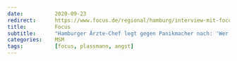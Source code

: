 ```yaml
---
date:          2020-09-23
redirect:      https://www.focus.de/regional/hamburg/interview-mit-focus-online-hamburger-aerzte-chef-legt-gegen-virus-panikmacher-nach-es-ist-immer-ganz-ganz-schlimm_id_12459301.html
title:         Focus
subtitle:      "Hamburger Ärzte-Chef legt gegen Panikmacher nach: 'Wer infiziert ist, ist nicht krank'"
categories:    MSM
tags:          [focus, plassmann, angst]
---
```

